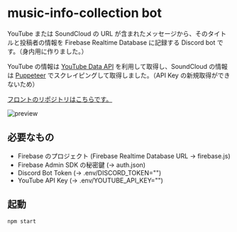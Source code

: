 # music-info-collection bot

YouTube または SoundCloud の URL が含まれたメッセージから、そのタイトルと投稿者の情報を Firebase Realtime Database に記録する Discord bot です。（身内用に作りました。）

YouTube の情報は [YouTube Data API](https://developers.google.com/youtube/v3/getting-started) を利用して取得し、SoundCloud の情報は [Puppeteer](https://github.com/puppeteer/puppeteer) でスクレイピングして取得しました。（API Key の新規取得ができないため）

[フロントのリポジトリはこちらです。](https://github.com/tsuen4/music-info-collection-front)

![preview](https://i.imgur.com/rtIYdAj.gif)

## 必要なもの

- Firebase のプロジェクト (Firebase Realtime Database URL -> firebase.js)
- Firebase Admin SDK の秘密鍵 (-> auth.json)
- Discord Bot Token (-> .env/DISCORD_TOKEN="")
- YouTube API Key (-> .env/YOUTUBE_API_KEY="")

## 起動

```bash
npm start
```
